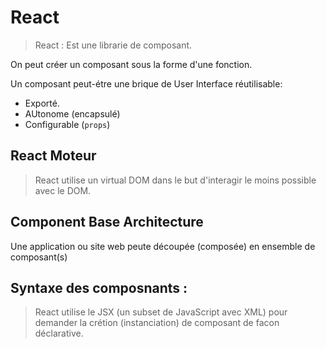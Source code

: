 
# React

> React : Est une librarie de composant.

On peut créer un composant sous la forme d'une fonction.

Un composant peut-étre une brique de User Interface réutilisable:
* Exporté.
* AUtonome (encapsulé)
* Configurable (`props`)

## React Moteur

> React utilise un virtual DOM dans le but d'interagir le moins possible avec le DOM.


## Component Base Architecture

Une application ou site web peute découpée (composée) en ensemble de composant(s)

## Syntaxe des composnants :

> React utilise le JSX (un subset de JavaScript avec XML) pour demander la crétion (instanciation) de composant de facon déclarative.

